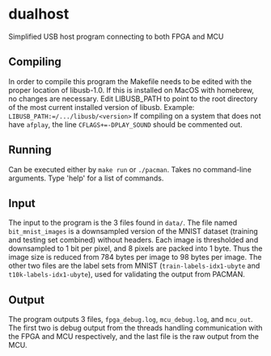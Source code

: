 # dualhost
Simplified USB host program connecting to both FPGA and MCU

## Compiling
In order to compile this program the Makefile needs to be edited with the proper location of libusb-1.0. If this is installed on MacOS with homebrew, no changes are necessary. Edit LIBUSB_PATH to point to the root directory of the most current installed version of libusb. Example: `LIBUSB_PATH:=/.../libusb/<version>`
If compiling on a system that does not have `afplay`, the line `CFLAGS+=-DPLAY_SOUND` should be commented out.

## Running
Can be executed either by `make run` or `./pacman`. Takes no command-line arguments. Type 'help' for a list of commands.

## Input
The input to the program is the 3 files found in `data/`. The file named `bit_mnist_images` is a downsampled version of the MNIST dataset (training and testing set combined) without headers. Each image is thresholded and downsampled to 1 bit per pixel, and 8 pixels are packed into 1 byte. Thus the image size is reduced from 784 bytes per image to 98 bytes per image. The other two files are the label sets from MNIST (`train-labels-idx1-ubyte` and `t10k-labels-idx1-ubyte`), used for validating the output from PACMAN.

## Output
The program outputs 3 files, `fpga_debug.log`, `mcu_debug.log`, and `mcu_out`. The first two is debug output from the threads handling communication with the FPGA and MCU respectively, and the last file is the raw output from the MCU.